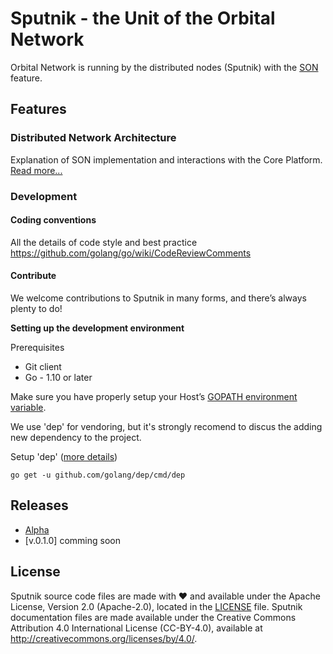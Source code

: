 # Sputnik - the Unit of the Orbital Network

Orbital Network is running by the distributed nodes (Sputnik) with the [SON](https://en.wikipedia.org/wiki/Self-organizing_network) feature.

## Features

### Distributed Network Architecture

Explanation of SON implementation and interactions with the Core Platform. [Read more...](docs/network.md)


### Development

#### Coding conventions

All the details of code style and best practice https://github.com/golang/go/wiki/CodeReviewComments

#### Contribute

We welcome contributions to Sputnik in many forms, and there’s always plenty to do!

**Setting up the development environment**

Prerequisites

- Git client
- Go - 1.10 or later

Make sure you have properly setup your Host’s [GOPATH environment variable](https://golang.org/doc/install#install).

We use 'dep' for vendoring, but it's strongly recomend to discus the adding new dependency to the project.

Setup 'dep' ([more details](https://github.com/golang/dep))

    go get -u github.com/golang/dep/cmd/dep




## Releases

- [Alpha](https://github.com/orbitalnetwork/sputnik/releases/tag/alpha)
- [v.0.1.0] comming soon

## License <a name="license"></a>

Sputnik source code files are made with ❤ and available under the Apache License, Version 2.0 (Apache-2.0), located in the [LICENSE](LICENSE) file. Sputnik documentation files are made available under the Creative Commons Attribution 4.0 International License (CC-BY-4.0), available at http://creativecommons.org/licenses/by/4.0/.



